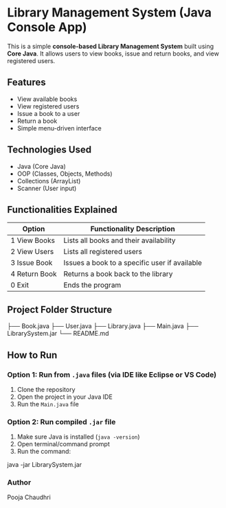 #  Library Management System (Java Console App)

This is a simple **console-based Library Management System** built using **Core Java**. It allows users to view books, issue and return books, and view registered users.



##  Features

-  View available books  
-  View registered users  
-  Issue a book to a user  
-  Return a book  
-  Simple menu-driven interface  



##  Technologies Used

- Java (Core Java)
- OOP (Classes, Objects, Methods)
- Collections (ArrayList)
- Scanner (User input)



## Functionalities Explained

| Option | Functionality Description |
|--------|---------------------------|
| 1 View Books | Lists all books and their availability |
| 2️ View Users | Lists all registered users |
| 3️ Issue Book | Issues a book to a specific user if available |
| 4️ Return Book | Returns a book back to the library |
| 0️ Exit | Ends the program |



##  Project Folder Structure

├── Book.java
├── User.java
├── Library.java
├── Main.java
├── LibrarySystem.jar
└── README.md



##   How to Run

###  Option 1: Run from `.java` files (via IDE like Eclipse or VS Code)

1. Clone the repository  
2. Open the project in your Java IDE  
3. Run the `Main.java` file  

###  Option 2: Run compiled `.jar` file

1. Make sure Java is installed (`java -version`)  
2. Open terminal/command prompt  
3. Run the command:

java -jar LibrarySystem.jar


###  Author
Pooja Chaudhri


